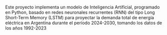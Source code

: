 Este proyecto implementa un modelo de Inteligencia Artificial, programado en Python, basado en redes neuronales recurrentes (RNN) del tipo Long Short-Term Memory (LSTM) para proyectar la demanda total de energía eléctrica en Argentina durante el período 2024-2030, tomando los datos de los años 1992-2023 
